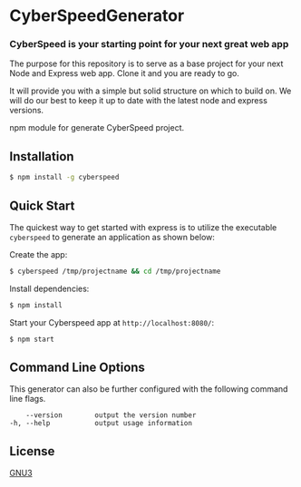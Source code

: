 # CyberSpeedGenerator

### CyberSpeed is your starting point for your next great web app

The purpose for this repository is to serve as a base project for your next Node and Express web app. Clone it and you are ready to go.

It will provide you with a simple but solid structure on which to build on. We will do our best to keep it up to date with the latest node and express versions.

npm module for generate CyberSpeed project.


## Installation

```sh
$ npm install -g cyberspeed
```

## Quick Start

The quickest way to get started with express is to utilize the executable `cyberspeed` to generate an application as shown below:

Create the app:

```bash
$ cyberspeed /tmp/projectname && cd /tmp/projectname
```

Install dependencies:

```bash
$ npm install
```

Start your Cyberspeed app at `http://localhost:8080/`:

```bash
$ npm start
```

## Command Line Options

This generator can also be further configured with the following command line flags.

        --version        output the version number
    -h, --help           output usage information

## License

[GNU3](LICENSE)
